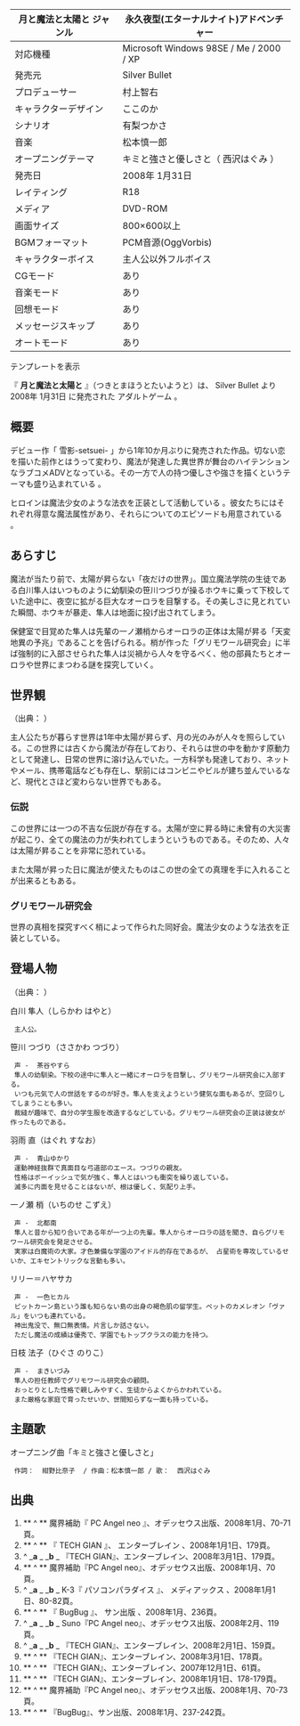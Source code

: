 月と魔法と太陽と  ジャンル  |  永久夜型(エターナルナイト)アドベンチャー   
---|---  
対応機種  |  Microsoft Windows 98SE  /  Me  /  2000  /  XP   
発売元  |  Silver Bullet   
プロデューサー  |  村上智右   
キャラクターデザイン  |  ここのか   
シナリオ  |  有梨つかさ   
音楽  |  松本慎一郎   
オープニングテーマ  |  キミと強さと優しさと（  西沢はぐみ  ）   
発売日  |  2008年  1月31日   
レイティング  |  R18   
メディア  |  DVD-ROM   
画面サイズ  |  800×600以上   
BGMフォーマット  |  PCM音源(OggVorbis)   
キャラクターボイス  |  主人公以外フルボイス   
CGモード  |  あり   
音楽モード  |  あり   
回想モード  |  あり   
メッセージスキップ  |  あり   
オートモード  |  あり   
テンプレートを表示  
  
『 **月と魔法と太陽と** 』（つきとまほうとたいようと）は、  Silver Bullet  より  2008年  1月31日  に発売された
アダルトゲーム  。

##  概要  

デビュー作「  雪影-setsuei-
」から1年10か月ぶりに発売された作品。切ない恋を描いた前作とはうって変わり、魔法が発達した異世界が舞台のハイテンションなラブコメADVとなっている。その一方で人の持つ優しさや強さを描くというテーマも盛り込まれている
  。

ヒロインは魔法少女のような法衣を正装として活動している    。彼女たちにはそれぞれ得意な魔法属性があり、それらについてのエピソードも用意されている
  。

##  あらすじ  

魔法が当たり前で、太陽が昇らない「夜だけの世界」。国立魔法学院の生徒である白川隼人はいつものように幼馴染の笹川つづりが操るホウキに乗って下校していた途中に、夜空に拡がる巨大なオーロラを目撃する。その美しさに見とれていた瞬間、ホウキが暴走、隼人は地面に投げ出されてしまう。

保健室で目覚めた隼人は先輩の一ノ瀬梢からオーロラの正体は太陽が昇る「天変地異の予兆」であることを告げられる。梢が作った「グリモワール研究会」に半ば強制的に入部させられた隼人は災禍から人々を守るべく、他の部員たちとオーロラや世界にまつわる謎を探究していく。

##  世界観  

（出典：              ）

主人公たちが暮らす世界は1年中太陽が昇らず、月の光のみが人々を照らしている。この世界には古くから魔法が存在しており、それらは世の中を動かす原動力として発達し、日常の世界に溶け込んでいた。一方科学も発達しており、ネットやメール、携帯電話なども存在し、駅前にはコンビニやビルが建ち並んでいるなど、現代とさほど変わらない世界でもある。

###  伝説  

この世界には一つの不吉な伝説が存在する。太陽が空に昇る時に未曾有の大災害が起こり、全ての魔法の力が失われてしまうというものである。そのため、人々は太陽が昇ることを非常に恐れている。

また太陽が昇った日に魔法が使えたものはこの世の全ての真理を手に入れることが出来るともある。

###  グリモワール研究会  

世界の真相を探究すべく梢によって作られた同好会。魔法少女のような法衣を正装としている。

##  登場人物  

（出典：                  ）

白川 隼人（しらかわ はやと）

     主人公。 
笹川 つづり（ささかわ つづり）

     声 -  茶谷やすら 
     隼人の幼馴染。下校の途中に隼人と一緒にオーロラを目撃し、グリモワール研究会に入部する。 
     いつも元気で人の世話をするのが好き。隼人を支えようという健気な面もあるが、空回りしてしまうことも多い。 
     裁縫が趣味で、自分の学生服を改造するなどしている。グリモワール研究会の正装は彼女が作ったものである。 
羽雨 直（はぐれ すなお）

     声 -  青山ゆかり 
     運動神経抜群で真面目な弓道部のエース。つづりの親友。 
     性格はボーイッシュで気が強く、隼人とはいつも衝突を繰り返している。 
     滅多に内面を見せることはないが、根は優しく、気配り上手。 
一ノ瀬 梢（いちのせ こずえ）

     声 -  北都南 
     隼人と昔から知り合いである年が一つ上の先輩。隼人からオーロラの話を聞き、自らグリモワール研究会を発足させる。 
     実家は白魔術の大家。才色兼備な学園のアイドル的存在であるが、 占星術を専攻しているせいか、エキセントリックな言動も多い。 
リリー＝ハヤサカ

     声 -  一色ヒカル 
     ピットカーン島という誰も知らない島の出身の褐色肌の留学生。ペットのカメレオン「ヴァル」をいつも連れている。 
     神出鬼没で、無口無表情。片言しか話さない。 
     ただし魔法の成績は優秀で、学園でもトップクラスの能力を持つ。 
日枝 法子（ひぐさ のりこ）

     声 -  まきいづみ 
     隼人の担任教師でグリモワール研究会の顧問。 
     おっとりとした性格で親しみやすく、生徒からよくからかわれている。 
     また厳格な家庭で育ったせいか、世間知らずな一面も持っている。 

##  主題歌  

オープニング曲「キミと強さと優しさと」

     作詞：  紺野比奈子  / 作曲：松本慎一郎 / 歌：  西沢はぐみ 

##  出典  

  1. ** ^  ** 魔界補助『  PC Angel neo  』、オデッセウス出版、2008年1月、70-71頁。 
  2. ** ^  ** 『  TECH GIAN  』、  エンターブレイン  、2008年1月1日、179頁。 
  3. ^  _**a** _ _**b** _ 『TECH GIAN』、エンターブレイン、2008年3月1日、179頁。 
  4. ** ^  ** 魔界補助『PC Angel neo』、オデッセウス出版、2008年1月、70頁。 
  5. ^  _**a** _ _**b** _ K-3『  パソコンパラダイス  』、  メディアックス  、2008年1月1日、80-82頁。 
  6. ** ^  ** 『  BugBug  』、  サン出版  、2008年1月、236頁。 
  7. ^  _**a** _ _**b** _ Suno『PC Angel neo』、オデッセウス出版、2008年2月、119頁。 
  8. ^  _**a** _ _**b** _ 『TECH GIAN』、エンターブレイン、2008年2月1日、159頁。 
  9. ** ^  ** 『TECH GIAN』、エンターブレイン、2008年3月1日、178頁。 
  10. ** ^  ** 『TECH GIAN』、エンターブレイン、2007年12月1日、61頁。 
  11. ** ^  ** 『TECH GIAN』、エンターブレイン、2008年1月1日、178-179頁。 
  12. ** ^  ** 魔界補助『PC Angel neo』、オデッセウス出版、2008年1月、70-73頁。 
  13. ** ^  ** 『BugBug』、サン出版、2008年1月、237-242頁。 

